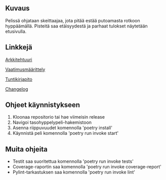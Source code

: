 ## Kuvaus

Pelissä ohjataan skeittaajaa, jota pitää estää putoamasta rotkoon hyppäämällä. Pisteitä saa etäisyydestä ja parhaat tulokset näytetään etusivulla.

## Linkkejä

[Arkkitehtuuri](https://github.com/lmunter/ot-harjoitustyo/blob/master/tasohyppelypeli/dokumentaatio/arkkitehtuuri.md)

[Vaatimusmäärittely](https://github.com/lmunter/ot-harjoitustyo/blob/master/tasohyppelypeli/dokumentaatio/vaatimusmaarittely.md)

[Tuntikirjapito](https://github.com/lmunter/ot-harjoitustyo/blob/master/tasohyppelypeli/dokumentaatio/tuntikirjanpito.md)

[Changelog](https://github.com/lmunter/ot-harjoitustyo/blob/master/tasohyppelypeli/dokumentaatio/changelog.md)

## Ohjeet käynnistykseen

1. Kloonaa repositorio tai hae viimeisin release
2. Navigoi tasohyppelypeli-hakemistoon
3. Asenna riippuvuudet komennolla 'poetry install'
4. Käynnistä peli komennolla 'poetry run invoke start'

## Muita ohjeita

- Testit saa suoritettua komennolla 'poetry run invoke tests'
- Coverage-raportin saa komennolla 'poetry run invoke coverage-report'
- Pylint-tarkastuksen saa komennolla 'poetry run invoke lint'
